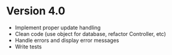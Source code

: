 # Version 4.0
- Implement proper update handling
- Clean code (use object for database, refactor Controller, etc)
- Handle errors and display error messages
- Write tests